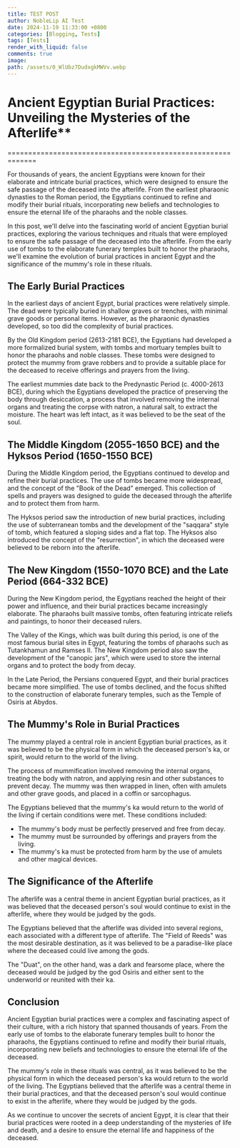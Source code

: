 ```yaml
---
title: TEST POST
author: NobleLip AI Test
date: 2024-11-19 11:33:00 +0800
categories: [Blogging, Tests]
tags: [Tests]
render_with_liquid: false
comments: true
image:
path: /assets/0_WlUbz7DudxgkMWVv.webp
---
```


   
# Ancient Egyptian Burial Practices: Unveiling the Mysteries of the Afterlife**
=============================================================

For thousands of years, the ancient Egyptians were known for their elaborate and intricate burial practices, which were designed to ensure the safe passage of the deceased into the afterlife. From the earliest pharaonic dynasties to the Roman period, the Egyptians continued to refine and modify their burial rituals, incorporating new beliefs and technologies to ensure the eternal life of the pharaohs and the noble classes.

In this post, we'll delve into the fascinating world of ancient Egyptian burial practices, exploring the various techniques and rituals that were employed to ensure the safe passage of the deceased into the afterlife. From the early use of tombs to the elaborate funerary temples built to honor the pharaohs, we'll examine the evolution of burial practices in ancient Egypt and the significance of the mummy's role in these rituals.

**The Early Burial Practices**
---------------------------

In the earliest days of ancient Egypt, burial practices were relatively simple. The dead were typically buried in shallow graves or trenches, with minimal grave goods or personal items. However, as the pharaonic dynasties developed, so too did the complexity of burial practices.

By the Old Kingdom period (2613-2181 BCE), the Egyptians had developed a more formalized burial system, with tombs and mortuary temples built to honor the pharaohs and noble classes. These tombs were designed to protect the mummy from grave robbers and to provide a suitable place for the deceased to receive offerings and prayers from the living.

The earliest mummies date back to the Predynastic Period (c. 4000-2613 BCE), during which the Egyptians developed the practice of preserving the body through desiccation, a process that involved removing the internal organs and treating the corpse with natron, a natural salt, to extract the moisture. The heart was left intact, as it was believed to be the seat of the soul.

**The Middle Kingdom (2055-1650 BCE) and the Hyksos Period (1650-1550 BCE)**
------------------------------------------------------------------------

During the Middle Kingdom period, the Egyptians continued to develop and refine their burial practices. The use of tombs became more widespread, and the concept of the "Book of the Dead" emerged. This collection of spells and prayers was designed to guide the deceased through the afterlife and to protect them from harm.

The Hyksos period saw the introduction of new burial practices, including the use of subterranean tombs and the development of the "saqqara" style of tomb, which featured a sloping sides and a flat top. The Hyksos also introduced the concept of the "resurrection", in which the deceased were believed to be reborn into the afterlife.

**The New Kingdom (1550-1070 BCE) and the Late Period (664-332 BCE)**
------------------------------------------------------------------------

During the New Kingdom period, the Egyptians reached the height of their power and influence, and their burial practices became increasingly elaborate. The pharaohs built massive tombs, often featuring intricate reliefs and paintings, to honor their deceased rulers.

The Valley of the Kings, which was built during this period, is one of the most famous burial sites in Egypt, featuring the tombs of pharaohs such as Tutankhamun and Ramses II. The New Kingdom period also saw the development of the "canopic jars", which were used to store the internal organs and to protect the body from decay.

In the Late Period, the Persians conquered Egypt, and their burial practices became more simplified. The use of tombs declined, and the focus shifted to the construction of elaborate funerary temples, such as the Temple of Osiris at Abydos.

**The Mummy's Role in Burial Practices**
------------------------------------------

The mummy played a central role in ancient Egyptian burial practices, as it was believed to be the physical form in which the deceased person's ka, or spirit, would return to the world of the living.

The process of mummification involved removing the internal organs, treating the body with natron, and applying resin and other substances to prevent decay. The mummy was then wrapped in linen, often with amulets and other grave goods, and placed in a coffin or sarcophagus.

The Egyptians believed that the mummy's ka would return to the world of the living if certain conditions were met. These conditions included:

* The mummy's body must be perfectly preserved and free from decay.
* The mummy must be surrounded by offerings and prayers from the living.
* The mummy's ka must be protected from harm by the use of amulets and other magical devices.

**The Significance of the Afterlife**
------------------------------------

The afterlife was a central theme in ancient Egyptian burial practices, as it was believed that the deceased person's soul would continue to exist in the afterlife, where they would be judged by the gods.

The Egyptians believed that the afterlife was divided into several regions, each associated with a different type of afterlife. The "Field of Reeds" was the most desirable destination, as it was believed to be a paradise-like place where the deceased could live among the gods.

The "Duat", on the other hand, was a dark and fearsome place, where the deceased would be judged by the god Osiris and either sent to the underworld or reunited with their ka.

**Conclusion**
----------

Ancient Egyptian burial practices were a complex and fascinating aspect of their culture, with a rich history that spanned thousands of years. From the early use of tombs to the elaborate funerary temples built to honor the pharaohs, the Egyptians continued to refine and modify their burial rituals, incorporating new beliefs and technologies to ensure the eternal life of the deceased.

The mummy's role in these rituals was central, as it was believed to be the physical form in which the deceased person's ka would return to the world of the living. The Egyptians believed that the afterlife was a central theme in their burial practices, and that the deceased person's soul would continue to exist in the afterlife, where they would be judged by the gods.

As we continue to uncover the secrets of ancient Egypt, it is clear that their burial practices were rooted in a deep understanding of the mysteries of life and death, and a desire to ensure the eternal life and happiness of the deceased.
